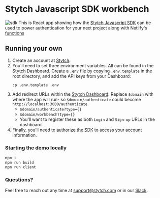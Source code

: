# Stytch Javascript SDK workbench
![sdk](https://user-images.githubusercontent.com/100632220/169575067-d9410b44-f10a-4ef3-af42-311817f4e595.png)
This is React app showing how the
[Stytch Javascript SDK](https://stytch.com/docs/sdks/javascript-sdk)
can be used to power authentication for your next project along with
Netlify's [functions](https://www.netlify.com/products/functions/)


## Running your own

1. Create an account at [Stytch](https://stytch.com).
2. You'll need to set three environment variables. All can be found in the
   [Stytch Dashboard](https://stytch.com/dashboard/api-keys). Create a `.env` file by copying `.env.template` in the root directory, and add the API keys from your Dashboard:
   ```
   cp .env.template .env
   ```
3. Add redirect URLs within the [Stytch Dashboard](https://stytch.com/dashboard/redirect-urls). Replace `$domain` with where the app will run- so `$domain/authenticate` could become `http://localhost:3000/authenticate`
   - `$domain/authenticate?type={}`
   - `$domain/workbench?type={}`
   - You'll want to register these as both `Login` and `Sign-up` URLs in the dashboard.
4. Finally, you'll need to [authorize the SDK](https://stytch.com/dashboard/sdk-configuration) to access your account information.

### Starting the demo locally

```bash
npm i
npm run build
npm run client
```

### Questions?

Feel free to reach out any time at support@stytch.com or in our [Slack](https://stytch.slack.com/join/shared_invite/zt-2f0fi1ruu-ub~HGouWRmPARM1MTwPESA).
